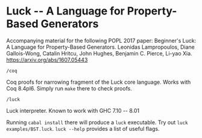 # Luck -- A Language for Property-Based Generators

Accompanying material for the following POPL 2017 paper:
Beginner's Luck: A Language for Property-Based Generators.
Leonidas Lampropoulos, Diane Gallois-Wong, Catalin Hritcu, John
Hughes, Benjamin C. Pierce, Li-yao Xia.
https://arxiv.org/abs/1607.05443

`/coq`

 Coq proofs for narrowing fragment of the Luck core language.
 Works with Coq 8.4pl6. Simply run `make` there to check proofs.

`/luck`

 Luck interpreter. Known to work with GHC 7.10 -- 8.01

 Running `cabal install` there will produce a `luck` executable.
 Try out `luck examples/BST.luck`.
 `luck --help` provides a list of useful flags.

